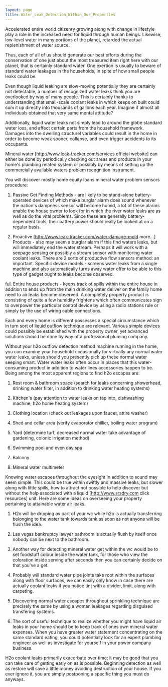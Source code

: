 ```yaml
---
layout: page
title: Water_Leak_Detection_Within_Our_Properties
---
```


Accelerated entire world citizenry growing along with change in lifestyle play a role in the increased need for liquid through human beings. Likewise, low-level water in many portions of the planet, retarded the actual replenishment of water source.

Thus, each of all of us should generate our best efforts during the conservation of one just about the most treasured item right here with our planet, that is certainly standard water. One exertion is usually to beware of standard water leakages in the households, in spite of how small people leaks could be.

Even though liquid leaking are slow-moving potentially they are certainly not detectable, a number of recognized water leaks think you are overlooked by way of many people. This is certainly thanks to understanding that small-scale coolant leaks in which keeps on built could sum it up directly into thousands of gallons each year. Imagine if almost all individuals obtained that very same mental attitude?

Additionally, liquid water leaks not simply lead to around the globe standard water loss, and affect certain parts from the household framework. Damages into the dwelling structurel variables could result in the home in order to become weak sooner, collapse, and even trigger accidents to its occupants.

Mineral water [http://www.leak-tracker.com/services official website] can either be done by periodically checking out areas and products in your home's plumbing related system or possibly by means of setting up the commercially available waters problem recognition instrument.

You will discover mostly home equity loans mineral water problem sensors procedure:

1. Passive Get Finding Methods - are likely to be stand-alone battery-operated devices of which make burglar alarm does sound whenever the nation's dampness sensor will become humid, a lot of these alarms enable the house owner to look for in which the river water leaks are as well as do the vital problems. Since these are generally battery-dependent tools, their battery power should really be looked at on a regular basis.

2. Proactive [http://www.leak-tracker.com/water-damage-mold more...] Products - also may seem a burglar alarm if this find waters leaks, but will immediately end the water stream. Perhaps it will work with a seepage sensing or possibly a stream sensor with monitoring water coolant leaks. There are 2 sorts of productive flow sensors method:
an important. Specific device models - screens water leaks from a single machine and also automatically turns away water offer to be able to this type of gadget ought to leaks become observed.

ful. Entire house products - keeps track of spills within the entire house in addition to ends up from the main drinking water deliver on the family home need to air leaks become observed. A completely property product is consisting of quite a few humidity frightens which often communicates sign to overpower the particular control device by using a radio stations rule or simply by the use of wiring cable connections.

Each and every home is different possesses a special circumstance which in turn sort of liquid outflow technique are relevant. Various simple devices could possibly be established with the property owner, yet advanced solutions should be done by way of a professional pluming company.

Without your h2o outflow detection method machine running in the home, you can examine your household occasionally for virtually any normal water water leaks, unless should you presently pick up these normal water seeping smart. Water water leaks often occur in places that this water-consuming product in addition to water lines accessories happen to be. Being among the most apparent regions to find h2o escapes are:

1. Rest room & bathroom space (search for leaks concerning showerhead, drinking water filter, in addition to drinking water heating systems) 

2. Kitchen's (pay attention to water leaks on tap into, dishwashing machine, h2o home heating system) 

3. Clothing location (check out leakages upon faucet, attire washer) 

4. Shed and cellar area (verify evaporator chillier, boiling water program) 

5. Yard (determine turf, decreased normal water take advantage of gardening, colonic irrigation method) 

6. Swimming pool and even day spa 

7. Balcony 

8. Mineral water multimeter

Knowing water escapes throughout the eyesight in addition to sound may seem simple. This could be true within swiftly and massive leaks, but slower along with little spills, how to attract not possible to help discover but without the help associated with a liquid [http://www.srsdry.com click resources] unit. Here are some ideas on overseeing your property pertaining to attainable water air leaks.

1. H2o will be dripping as part of your wc while h2o is actually transferring belonging to the water tank towards tank as soon as not anyone will be flush the idea.

2. Las vegas bankruptcy lawyer bathroom is actually flush by itself once nobody can be next to the bathroom.

3. Another way for detecting mineral water get within the wc would be to set foodstuff colour inside the water tank, for those who view the coloration inside serving after seconds then you can certainly decide on that you've a get.

4. Probably will standard water pipe joints take root within the surfaces along with floor surfaces, we can easily only know in case there are actually coolant leaks if you notice tint with a divider, limit, along with carpeting.

5. Discovering normal water escapes throughout sprinkling technique are precisely the same by using a woman leakages regarding disguised transfering systems.

6. The sort of useful technique to realize whether you might have liquid air leaks in your home should be to keep track of ones own mineral water expenses. When you have greater water statement concentrating on the same standard eating, you could potentially look for an expert plumbing engineer as well as investigate for yourself in your power company business.

H2o coolant leaks primarily exacerbate over time; it may be good that you can take care of getting early on as is possible. Beginning detection as well as restore will save a little money avoiding destruction of your house. If you ever ignore it, you are simply postponing a specific thing you must do anyways.
